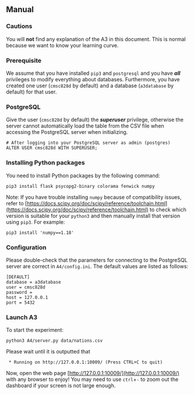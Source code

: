 ## Manual

### Cautions
You will __not__ find any explanation of the A3 in this document. This is normal because we want to know your learning curve.

### Prerequisite
We assume that you have installed `pip3` and `postgresql` and you have ___all___ privileges to modify everything about databases. Furthermore, you have created one user (`cmsc828d` by default) and a database (`a3database` by default) for that user. 

### PostgreSQL
Give the user (`cmsc828d` by default) the ___superuser___ privilege, otherwise the server cannot automatically load the table from the CSV file when accessing the PostgreSQL server when initializing.
```
# After logging into your PostgreSQL server as admin (postgres)
ALTER USER cmsc828d WITH SUPERUSER;
```

### Installing Python packages
You need to install Python packages by the following command:
```
pip3 install flask psycopg2-binary colorama fenwick numpy
```
Note: If you have trouble installing `numpy` because of compatibility issues, refer to [https://docs.scipy.org/doc/scipy/reference/toolchain.html](https://docs.scipy.org/doc/scipy/reference/toolchain.html) to check which version is suitable for your `python3` and then manually install that version using `pip3`. For example:
```
pip3 install 'numpy==1.18'
```

### Configuration
Please double-check that the parameters for connecting to the PostgreSQL server are correct in `A4/config.ini`. The default values are listed as follows:
```
[DEFAULT]
database = a3database
user = cmsc828d
password = 
host = 127.0.0.1
port = 5432
```

### Launch A3
To start the experiment:
```
python3 A4/server.py data/nations.csv
```
Please wait until it is outputted that 
```
 * Running on http://127.0.0.1:10009/ (Press CTRL+C to quit)
```

Now, open the web page [http://127.0.0.1:10009/](http://127.0.0.1:10009/) with any browser to enjoy! You may need to use `ctrl`+`-` to zoom out the dashboard if your screen is not large enough.

